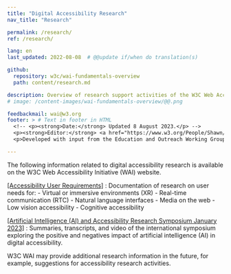```yaml
---
title: "Digital Accessibility Research"
nav_title: "Research"

permalink: /research/
ref: /research/

lang: en
last_updated: 2022-08-08  # @@update if/when do translation(s)

github:
  repository: w3c/wai-fundamentals-overview
  path: content/research.md

description: Overview of research support activities of the W3C Web Accessibility Initiative (WAI).
# image: /content-images/wai-fundamentals-overview/@@.png

feedbackmail: wai@w3.org
footer: > # Text in footer in HTML
  <!-- <p><strong>Date:</strong> Updated 8 August 2023.</p> -->
  <p><strong>Editor:</strong> <a href="https://www.w3.org/People/Shawn/">Shawn Lawton Henry</a>.</p>
  <p>Developed with input from the Education and Outreach Working Group (<a href="http://www.w3.org/WAI/EO/">EOWG</a>).</p>

---
```


The following information related to digital accessibility research is available on the W3C Web Accessibility Initiative (WAI) website.

[[Accessibility User Requirements]](/fundamentals/research/user-requirements/)
:   Documentation of research on user needs for:
    -   Virtual or immersive environments (XR)
    -   Real-time communication (RTC)
    -   Natural language interfaces
    -   Media on the web
    -   Low vision accessibility
    -   Cognitive accessibility

[[Artificial Intelligence (AI) and Accessibility Research Symposium January 2023]](/fundamentals/research/ai2023/)
:   Summaries, transcripts, and video of the international symposium exploring the positive and negatives impact of artificial intelligence (AI) in digital accessibility.

W3C WAI may provide additional research information in the future, for example, suggestions for accessibility research activities.
